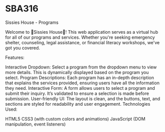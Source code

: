 # SBA316

Sissies House - Programs

Welcome to 🏡Sissies House🏡! This web application serves as a virtual hub for all of our programs and services. Whether you're seeking emergency shelter, counseling, legal assistance, or financial literacy workshops, we've got you covered.

Features:

Interactive Dropdown: Select a program from the dropdown menu to view more details. This is dynamically displayed based on the program you select.
Program Descriptions: Each program has an in-depth description that explains the services provided, ensuring users have all the information they need.
Interactive Form: A form allows users to select a program and submit their inquiry. It’s validated to ensure a selection is made before submission.
User-friendly UI: The layout is clean, and the buttons, text, and sections are styled for readability and user engagement.
Technologies Used:

HTML5
CSS3 (with custom colors and animations)
JavaScript (DOM manipulation, event listeners)
